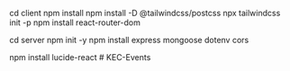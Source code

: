 cd client
npm install
npm install -D @tailwindcss/postcss
npx tailwindcss init -p
npm install react-router-dom

cd server
npm init -y
npm install express mongoose dotenv cors

npm install lucide-react
#   K E C - E v e n t s  
 